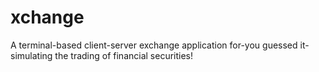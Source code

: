 # xchange
A terminal-based client-server exchange application for-you guessed it-simulating the trading of financial securities!
